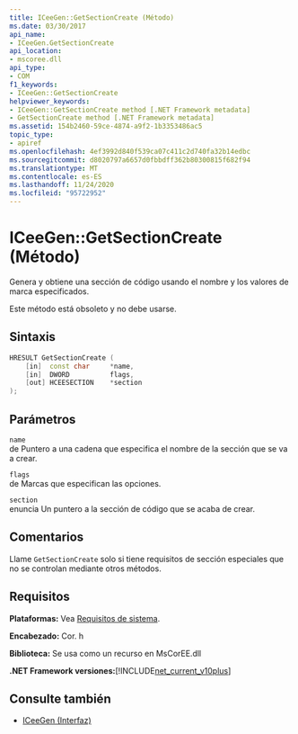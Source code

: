 ```yaml
---
title: ICeeGen::GetSectionCreate (Método)
ms.date: 03/30/2017
api_name:
- ICeeGen.GetSectionCreate
api_location:
- mscoree.dll
api_type:
- COM
f1_keywords:
- ICeeGen::GetSectionCreate
helpviewer_keywords:
- ICeeGen::GetSectionCreate method [.NET Framework metadata]
- GetSectionCreate method [.NET Framework metadata]
ms.assetid: 154b2460-59ce-4874-a9f2-1b3353486ac5
topic_type:
- apiref
ms.openlocfilehash: 4ef3992d840f539ca07c411c2d740fa32b14edbc
ms.sourcegitcommit: d8020797a6657d0fbbdff362b80300815f682f94
ms.translationtype: MT
ms.contentlocale: es-ES
ms.lasthandoff: 11/24/2020
ms.locfileid: "95722952"
---
```

# <a name="iceegengetsectioncreate-method"></a>ICeeGen::GetSectionCreate (Método)

Genera y obtiene una sección de código usando el nombre y los valores de marca especificados.  
  
 Este método está obsoleto y no debe usarse.  
  
## <a name="syntax"></a>Sintaxis  
  
```cpp  
HRESULT GetSectionCreate (  
    [in]  const char     *name,  
    [in]  DWORD          flags,  
    [out] HCEESECTION    *section  
);  
```  
  
## <a name="parameters"></a>Parámetros  

 `name`  
 de Puntero a una cadena que especifica el nombre de la sección que se va a crear.  
  
 `flags`  
 de Marcas que especifican las opciones.  
  
 `section`  
 enuncia Un puntero a la sección de código que se acaba de crear.  
  
## <a name="remarks"></a>Comentarios  

 Llame `GetSectionCreate` solo si tiene requisitos de sección especiales que no se controlan mediante otros métodos.  
  
## <a name="requirements"></a>Requisitos  

 **Plataformas:** Vea [Requisitos de sistema](../../get-started/system-requirements.md).  
  
 **Encabezado:** Cor. h  
  
 **Biblioteca:** Se usa como un recurso en MsCorEE.dll  
  
 **.NET Framework versiones:**[!INCLUDE[net_current_v10plus](../../../../includes/net-current-v10plus-md.md)]  
  
## <a name="see-also"></a>Consulte también

- [ICeeGen (Interfaz)](iceegen-interface.md)
